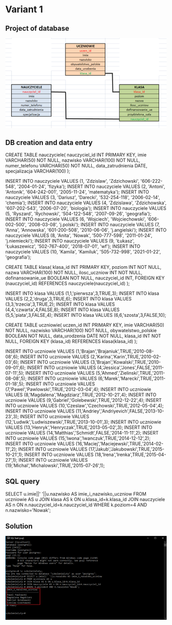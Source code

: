 # **Variant 1**




## Project of database

![Variant 1](https://github.com/pawelhachula/PostgreSQL/blob/main/Exercise%204/Variant%201/Relacje_zad_1.png)


## DB creation and data entry

CREATE TABLE nauczyciele(
nauczyciel_id INT PRIMARY KEY,
imie VARCHAR(50) NOT NULL,
nazwisko VARCHAR(100) NOT NULL,
numer_telefonu VARCHAR(50) NOT NULL,
data_zatrudnienia DATE,
specjalizacja VARCHAR(100)
);

INSERT INTO nauczyciele VALUES (1, 'Zdzislaw', 'Zdzichowski', '606-222-548', '2004-01-24', 'fizyka');
INSERT INTO nauczyciele VALUES (2, 'Antoni', 'Antonik', '604-242-001', '2005-11-24', 'matematyka');
INSERT INTO nauczyciele VALUES (3, 'Dariusz', 'Darecki', '532-254-118', '2006-02-14', 'chemia');
INSERT INTO nauczyciele VALUES (4, 'Zdzislawa', 'Zdzichowska', '607-202-543', '2006-07-20', 'biologia');
INSERT INTO nauczyciele VALUES (5, 'Ryszard', 'Rychowski', '504-122-548', '2007-09-26', 'geografia');
INSERT INTO nauczyciele VALUES (6, 'Wojciech', 'Wojciechowski', '606-002-500', '2008-03-08', 'j.polski');
INSERT INTO nauczyciele VALUES (7, 'Anna', 'Annowska', '601-200-508', '2010-06-06', 'j.angielski');
INSERT INTO nauczyciele VALUES (8, 'Anita', 'Nowak', '500-777-598', '2011-01-24', 'j.niemiecki');
INSERT INTO nauczyciele VALUES (9, 'Łukasz', 'Łukaszewicz', '502-767-400', '2018-07-01', 'wf');
INSERT INTO nauczyciele VALUES (10, 'Kamila', 'Kamiluk', '505-732-998', '2021-01-22', 'geografia');

CREATE TABLE klasa(
klasa_id INT PRIMARY KEY,
poziom INT NOT NULL,
nazwa VARCHAR(100) NOT NULL,
ilosc_uczniow INT NOT NULL,
dofinansowanie_ue BOOLEAN NOT NULL,
nauczyciel_id INT, 
FOREIGN KEY (nauczyciel_id) REFERENCES nauczyciele(nauczyciel_id)
);

INSERT INTO klasa VALUES (1,1,'pierwsza',3,TRUE,3);
INSERT INTO klasa VALUES (2,2,'druga',3,TRUE,6);
INSERT INTO klasa VALUES (3,3,'trzecia',3,TRUE,2);
INSERT INTO klasa VALUES (4,4,'czwarta',4,FALSE,8);
INSERT INTO klasa VALUES (5,5,'piata',3,FALSE,4);
INSERT INTO klasa VALUES (6,6,'szosta',3,FALSE,10);

CREATE TABLE uczniowie(
uczen_id INT PRIMARY KEY,
imie VARCHAR(50) NOT NULL,
nazwisko VARCHAR(100) NOT NULL,
obywatelstwo_polskie BOOLEAN NOT NULL,
data_urodzenia DATE NOT NULL,
klasa_id INT NOT NULL,
FOREIGN KEY (klasa_id) REFERENCES klasa(klasa_id)
);

INSERT INTO uczniowie VALUES (1,'Brajan','Brajaniuk',TRUE,'2010-08-08',6);
INSERT INTO uczniowie VALUES (2,'Karina','Karin',TRUE,'2010-02-03',6);
INSERT INTO uczniowie VALUES (3,'Brajan','Kowalski',TRUE,'2010-09-01',6);
INSERT INTO uczniowie VALUES (4,'Jessica','Jones',FALSE,'2011-07-11',5);
INSERT INTO uczniowie VALUES (5,'Ahmed','Zielinski',TRUE,'2011-08-08',5);
INSERT INTO uczniowie VALUES (6,'Marek','Marecki',TRUE,'2011-01-18',5);
INSERT INTO uczniowie VALUES (7,'Pawel','Pawlowski',TRUE,'2012-03-04',4);
INSERT INTO uczniowie VALUES (8,'Magdalena','Magdziarz',TRUE,'2012-10-21',4);
INSERT INTO uczniowie VALUES (9,'Gabriel','Golebewski',TRUE,'2012-12-22',4);
INSERT INTO uczniowie VALUES (10,'Czeslaw','Czechowski',TRUE,'2012-05-04',4);
INSERT INTO uczniowie VALUES (11,'Andriey','Andriyevich',FALSE,'2013-10-23',3);
INSERT INTO uczniowie VALUES (12,'Ludwik','Ludwiszewski',TRUE,'2013-10-01',3);
INSERT INTO uczniowie VALUES (13,'Henryk','Henryczak',TRUE,'2013-05-02',3);
INSERT INTO uczniowie VALUES (14,'Matthias','Schmidt',FALSE,'2014-11-11',2);
INSERT INTO uczniowie VALUES (15,'Iwona','Iwanczuk',TRUE,'2014-12-12',2);
INSERT INTO uczniowie VALUES (16,'Maciej','Maciejewski',TRUE,'2014-02-11',2);
INSERT INTO uczniowie VALUES (17,'Jakub','Jakubowski',TRUE,'2015-10-21',1);
INSERT INTO uczniowie VALUES (18,'Irena','Irenka',TRUE,'2015-04-27',1);
INSERT INTO uczniowie VALUES (19,'Michal','Michalowski',TRUE,'2015-07-26',1);
 

## SQL query

SELECT u.imie||' '||u.nazwisko AS imie_i_nazwisko_uczniow
FROM uczniowie AS u
JOIN klasa AS k ON u.klasa_id=k.klasa_id
JOIN nauczyciele AS n ON n.nauczyciel_id=k.nauczyciel_id
WHERE k.poziom=4 AND n.nazwisko='Nowak';


## Solution

![Solution](https://github.com/pawelhachula/PostgreSQL/blob/main/Exercise%204/Variant%201/Rozwiazanie_1.png)
